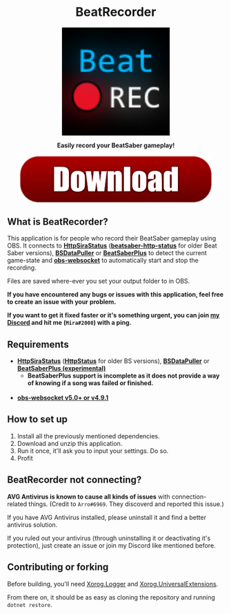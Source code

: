 <h1 align="center">BeatRecorder</h1>

<p align="center"><img src="/BeatRecorder/Assets/Icon.png" width=250 align="center"></p>
<p align="center" style="font-weight:bold;">Easily record your BeatSaber gameplay!</p>
<a href="https://github.com/TheXorog/BeatRecorder/releases" ><p align="center"><img src="BeatRecorder/Assets/DownloadButtonYesIKnowImNotGoodAtMakingGraphics.png" width=450 align="center"></p></a>

## What is BeatRecorder?

This application is for people who record their BeatSaber gameplay using OBS. It connects to **[HttpSiraStatus](https://github.com/denpadokei/HttpSiraStatus)** (**[beatsaber-http-status](https://github.com/opl-/beatsaber-http-status/)** for older Beat Saber versions), **[BSDataPuller](https://github.com/kOFReadie/BSDataPuller)** or **[BeatSaberPlus](https://github.com/hardcpp/BeatSaberPlus)** to detect the current game-state and **[obs-websocket](https://github.com/obsproject/obs-websocket/releases/)** to automatically start and stop the recording.

Files are saved where-ever you set your output folder to in OBS.

**If you have encountered any bugs or issues with this application, feel free to create an issue with your problem.**

**If you want to get it fixed faster or it's something urgent, you can join [my Discord](https://discord.gg/gzEjZE9Mre) and hit me (`Mira#2000`) with a ping.**


## Requirements

* **[HttpSiraStatus](https://github.com/denpadokei/HttpSiraStatus)** (**[HttpStatus](https://github.com/opl-/beatsaber-http-status/)** for older BS versions), **[BSDataPuller](https://github.com/kOFReadie/BSDataPuller)** or **[BeatSaberPlus (experimental)](https://github.com/hardcpp/BeatSaberPlus)**
    - **BeatSaberPlus support is incomplete as it does not provide a way of knowing if a song was failed or finished.**
<br></br>
* **[obs-websocket v5.0+ or v4.9.1](https://github.com/obsproject/obs-websocket/releases/)**

## How to set up

1. Install all the previously mentioned dependencies.
2. Download and unzip this application.
3. Run it once, it'll ask you to input your settings. Do so.
4. Profit

## BeatRecorder not connecting?

**AVG Antivirus is known to cause all kinds of issues** with connection-related things. (Credit to `Arro#6969`. They discoverd and reported this issue.)

If you have AVG Antivirus installed, please uninstall it and find a better antivirus solution.

If you ruled out your antivirus (through uninstalling it or deactivating it's protection), just create an issue or join my Discord like mentioned before.

## Contributing or forking

Before building, you'll need [Xorog.Logger](https://github.com/Fortunevale/Xorog.Logger) and [Xorog.UniversalExtensions](https://github.com/Fortunevale/Xorog.UniversalExtensions).

From there on, it should be as easy as cloning the repository and running `dotnet restore`.